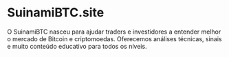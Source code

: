 # SuinamiBTC.site
O SuinamiBTC nasceu para ajudar traders e investidores a entender melhor o mercado de Bitcoin e criptomoedas.         Oferecemos análises técnicas, sinais e muito conteúdo educativo para todos os níveis.
